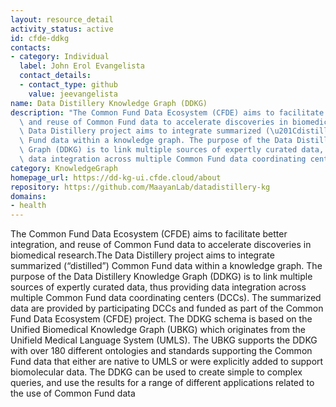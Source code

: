 ```yaml
---
layout: resource_detail
activity_status: active
id: cfde-ddkg
contacts:
- category: Individual
  label: John Erol Evangelista
  contact_details:
  - contact_type: github
    value: jeevangelista
name: Data Distillery Knowledge Graph (DDKG)
description: "The Common Fund Data Ecosystem (CFDE) aims to facilitate better integration,\
  \ and reuse of Common Fund data to accelerate discoveries in biomedical research.The\
  \ Data Distillery project aims to integrate summarized (\u201Cdistilled\u201D) Common\
  \ Fund data within a knowledge graph. The purpose of the Data Distillery Knowledge\
  \ Graph (DDKG) is to link multiple sources of expertly curated data, thus providing\
  \ data integration across multiple Common Fund data coordinating centers (DCCs)."
category: KnowledgeGraph
homepage_url: https://dd-kg-ui.cfde.cloud/about
repository: https://github.com/MaayanLab/datadistillery-kg
domains:
- health
---
```


The Common Fund Data Ecosystem (CFDE) aims to facilitate better integration, and reuse 
of Common Fund data to accelerate discoveries in biomedical research.The Data Distillery 
project aims to integrate summarized (“distilled”) Common Fund data within a knowledge 
graph. The purpose of the Data Distillery Knowledge Graph (DDKG) is to link multiple 
sources of expertly curated data, thus providing data integration across multiple 
Common Fund data coordinating centers (DCCs). The summarized data are provided by 
participating DCCs and funded as part of the Common Fund Data Ecosystem (CFDE) project. 
The DDKG schema is based on the Unified Biomedical Knowledge Graph (UBKG) which 
originates from the Unifield Medical Language System (UMLS). The UBKG supports the 
DDKG with over 180 different ontologies and standards supporting the Common Fund 
data that either are native to UMLS or were explicitly added to support biomolecular 
data. The DDKG can be used to create simple to complex queries, and use the results 
for a range of different applications related to the use of Common Fund data

